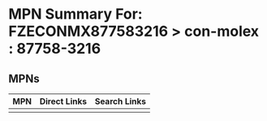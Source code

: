 



# MPN Summary For: FZECONMX877583216 > con-molex : 87758-3216

## MPNs
  

|MPN|Direct Links|Search Links|
| :--- | :--- | :--- |
||||
